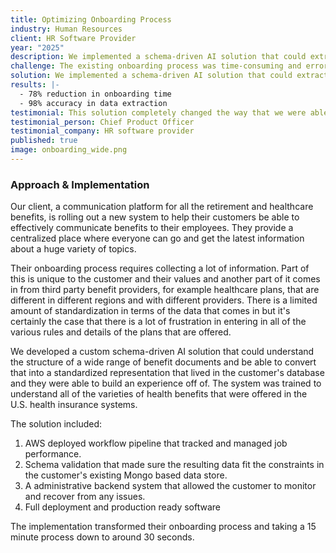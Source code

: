 ```yaml
---
title: Optimizing Onboarding Process
industry: Human Resources
client: HR Software Provider
year: "2025"
description: We implemented a schema-driven AI solution that could extract structured data from various financial document formats, including PDFs, spreadsheets, and presentations.
challenge: The existing onboarding process was time-consuming and error-prone because it involved a lot of manual entry from third-party PDFs that contained detailed medical benefits information
solution: We implemented a schema-driven AI solution that could extract structured data from various financial document formats, including PDFs, spreadsheets, and presentations.
results: |-
  - 78% reduction in onboarding time
  - 98% accuracy in data extraction
testimonial: This solution completely changed the way that we were able to onboard new customers, making a process that was frustrating into an almost magical experience.
testimonial_person: Chief Product Officer
testimonial_company: HR software provider
published: true
image: onboarding_wide.png
---
```

### Approach & Implementation

Our client, a communication platform for all the retirement and healthcare benefits, is rolling out a new system to help their customers be able to effectively communicate benefits to their employees. They provide a centralized place where everyone can go and get the latest information about a huge variety of topics.

Their onboarding process requires collecting a lot of information. Part of this is unique to the customer and their values and another part of it comes in from third party benefit providers, for example healthcare plans, that are different in different regions and with different providers. There is a limited amount of standardization in terms of the data that comes in but it's certainly the case that there is a lot of frustration in entering in all of the various rules and details of the plans that are offered.

We developed a custom schema-driven AI solution that could understand the structure of a wide range of benefit documents and be able to convert that into a standardized representation that lived in the customer's database and they were able to build an experience off of.  The system was trained to understand all of the varieties of health benefits that were offered in the U.S. health insurance systems.

The solution included:

1. AWS deployed workflow pipeline that tracked and managed job performance.
2. Schema validation that made sure the resulting data fit the constraints in the customer's existing Mongo based data store. 
3. A administrative backend system that allowed the customer to monitor and recover from any issues.
4. Full deployment and production ready software

The implementation transformed their onboarding process and taking a 15 minute process down to around 30 seconds.
